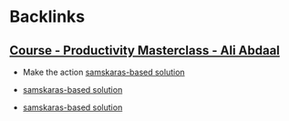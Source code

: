 
# Backlinks
## [Course - Productivity Masterclass - Ali Abdaal](<Course - Productivity Masterclass - Ali Abdaal.md>)
- Make the action [samskaras-based solution](<samskaras-based solution.md>)

- [samskaras-based solution](<samskaras-based solution.md>)

- [samskaras-based solution](<samskaras-based solution.md>)

